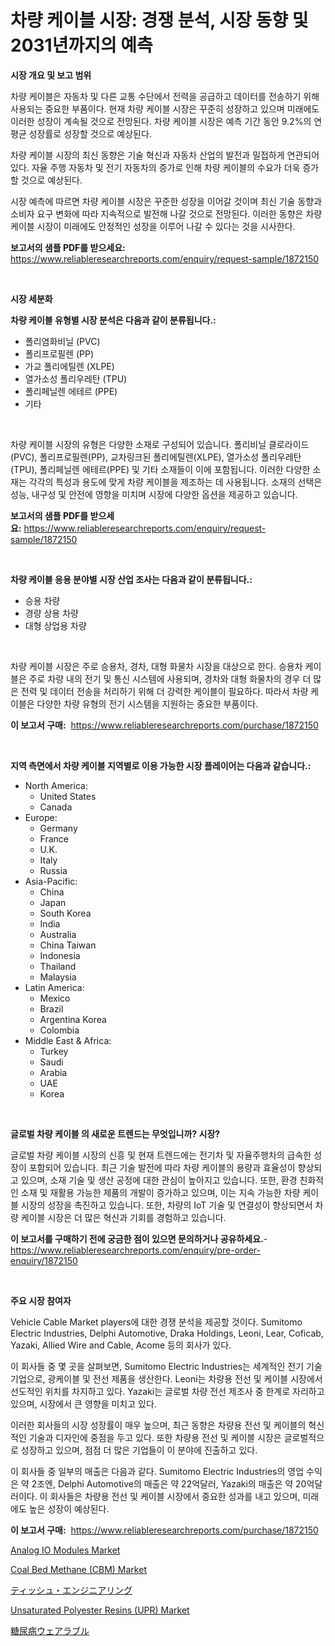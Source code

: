 <p><h1>차량 케이블 시장: 경쟁 분석, 시장 동향 및 2031년까지의 예측</h1></p><p><strong>시장 개요 및 보고 범위</strong></p>
<p><p>차량 케이블은 자동차 및 다른 교통 수단에서 전력을 공급하고 데이터를 전송하기 위해 사용되는 중요한 부품이다. 현재 차량 케이블 시장은 꾸준히 성장하고 있으며 미래에도 이러한 성장이 계속될 것으로 전망된다. 차량 케이블 시장은 예측 기간 동안 9.2%의 연평균 성장률로 성장할 것으로 예상된다.</p><p>차량 케이블 시장의 최신 동향은 기술 혁신과 자동차 산업의 발전과 밀접하게 연관되어 있다. 자율 주행 자동차 및 전기 자동차의 증가로 인해 차량 케이블의 수요가 더욱 증가할 것으로 예상된다.</p><p>시장 예측에 따르면 차량 케이블 시장은 꾸준한 성장을 이어갈 것이며 최신 기술 동향과 소비자 요구 변화에 따라 지속적으로 발전해 나갈 것으로 전망된다. 이러한 동향은 차량 케이블 시장이 미래에도 안정적인 성장을 이루어 나갈 수 있다는 것을 시사한다.</p></p>
<p><strong>보고서의 샘플 PDF를 받으세요:</strong> <a href="https://www.reliableresearchreports.com/enquiry/request-sample/1872150">https://www.reliableresearchreports.com/enquiry/request-sample/1872150</a></p>
<p>&nbsp;</p>
<p><strong>시장 세분화</strong></p>
<p><strong>차량 케이블 유형별 시장 분석은 다음과 같이 분류됩니다.:</strong></p>
<p><ul><li>폴리염화비닐 (PVC)</li><li>폴리프로필렌 (PP)</li><li>가교 폴리에틸렌 (XLPE)</li><li>열가소성 폴리우레탄 (TPU)</li><li>폴리페닐렌 에테르 (PPE)</li><li>기타</li></ul></p>
<p>&nbsp;</p>
<p><p>차량 케이블 시장의 유형은 다양한 소재로 구성되어 있습니다. 폴리비닐 클로라이드(PVC), 폴리프로필렌(PP), 교차링크된 폴리에틸렌(XLPE), 열가소성 폴리우레탄(TPU), 폴리페닐렌 에테르(PPE) 및 기타 소재들이 이에 포함됩니다. 이러한 다양한 소재는 각각의 특성과 용도에 맞게 차량 케이블을 제조하는 데 사용됩니다. 소재의 선택은 성능, 내구성 및 안전에 영향을 미치며 시장에 다양한 옵션을 제공하고 있습니다.</p></p>
<p><strong>보고서의 샘플 PDF를 받으세요:</strong>&nbsp;<a href="https://www.reliableresearchreports.com/enquiry/request-sample/1872150">https://www.reliableresearchreports.com/enquiry/request-sample/1872150</a></p>
<p>&nbsp;</p>
<p><strong> 차량 케이블 응용 분야별 시장 산업 조사는 다음과 같이 분류됩니다.:</strong></p>
<p><ul><li>승용 차량</li><li>경량 상용 차량</li><li>대형 상업용 차량</li></ul></p>
<p>&nbsp;</p>
<p><p>차량 케이블 시장은 주로 승용차, 경차, 대형 화물차 시장을 대상으로 한다. 승용차 케이블은 주로 차량 내의 전기 및 통신 시스템에 사용되며, 경차와 대형 화물차의 경우 더 많은 전력 및 데이터 전송을 처리하기 위해 더 강력한 케이블이 필요하다. 따라서 차량 케이블은 다양한 차량 유형의 전기 시스템을 지원하는 중요한 부품이다.</p></p>
<p><strong>이 보고서 구매:</strong>&nbsp; <a href="https://www.reliableresearchreports.com/purchase/1872150">https://www.reliableresearchreports.com/purchase/1872150</a></p>
<p>&nbsp;</p>
<p><strong>지역 측면에서 차량 케이블 지역별로 이용 가능한 시장 플레이어는 다음과 같습니다.:</strong></p>
<p><ul>
    <li>
        North America:
        <ul>
            <li>United States</li>
            <li>Canada</li>
        </ul>
    </li>
    <li>
        Europe:
        <ul>
            <li>Germany</li>
            <li>France</li>
            <li>U.K.</li>
            <li>Italy</li>
            <li>Russia</li>
        </ul>
    </li>
    <li>
        Asia-Pacific:
        <ul>
            <li>China</li>
            <li>Japan</li>
            <li>South Korea</li>
            <li>India</li>
            <li>Australia</li>
            <li>China Taiwan</li>
            <li>Indonesia</li>
            <li>Thailand</li>
            <li>Malaysia</li>
        </ul>
    </li>
    <li>
        Latin America:
        <ul>
            <li>Mexico</li>
            <li>Brazil</li>
            <li>Argentina Korea</li>
            <li>Colombia</li>
        </ul>
    </li>
    <li>
        Middle East & Africa:
        <ul>
            <li>Turkey</li>
            <li>Saudi</li>
            <li>Arabia</li>
            <li>UAE</li>
            <li>Korea</li>
        </ul>
    </li>
    </ul></p>
<p>&nbsp;</p>
<p><strong>글로벌 차량 케이블 의 새로운 트렌드는 무엇입니까? 시장?</strong></p>
<p><p>글로벌 차량 케이블 시장의 신흥 및 현재 트렌드에는 전기차 및 자율주행차의 급속한 성장이 포함되어 있습니다. 최근 기술 발전에 따라 차량 케이블의 용량과 효율성이 향상되고 있으며, 소재 기술 및 생산 공정에 대한 관심이 높아지고 있습니다. 또한, 환경 친화적인 소재 및 재활용 가능한 제품의 개발이 증가하고 있으며, 이는 지속 가능한 차량 케이블 시장의 성장을 촉진하고 있습니다. 또한, 차량의 IoT 기술 및 연결성이 향상되면서 차량 케이블 시장은 더 많은 혁신과 기회를 경험하고 있습니다.</p></p>
<p><strong>이 보고서를 구매하기 전에 궁금한 점이 있으면 문의하거나 공유하세요.</strong>- <a href="https://www.reliableresearchreports.com/enquiry/pre-order-enquiry/1872150">https://www.reliableresearchreports.com/enquiry/pre-order-enquiry/1872150</a></p>
<p>&nbsp;</p>
<p><strong>주요 시장 참여자</strong></p>
<p><p>Vehicle Cable Market players에 대한 경쟁 분석을 제공할 것이다. Sumitomo Electric Industries, Delphi Automotive, Draka Holdings, Leoni, Lear, Coficab, Yazaki, Allied Wire and Cable, Acome 등의 회사가 있다. </p><p>이 회사들 중 몇 곳을 살펴보면, Sumitomo Electric Industries는 세계적인 전기 기술 기업으로, 광케이블 및 전선 제품을 생산한다. Leoni는 차량용 전선 및 케이블 시장에서 선도적인 위치를 차지하고 있다. Yazaki는 글로벌 차량 전선 제조사 중 한계로 자리하고 있으며, 시장에서 큰 영향을 미치고 있다.</p><p>이러한 회사들의 시장 성장률이 매우 높으며, 최근 동향은 차량용 전선 및 케이블의 혁신적인 기술과 디자인에 중점을 두고 있다.  또한 차량용 전선 및 케이블 시장은 글로벌적으로 성장하고 있으며, 점점 더 많은 기업들이 이 분야에 진출하고 있다.</p><p>이 회사들 중 일부의 매출은 다음과 같다. Sumitomo Electric Industries의 영업 수익은 약 2조엔, Delphi Automotive의 매출은 약 22억달러, Yazaki의 매출은 약 20억달러이다. 이 회사들은 차량용 전선 및 케이블 시장에서 중요한 성과를 내고 있으며, 미래에도 높은 성장이 예상된다.</p></p>
<p><strong>이 보고서 구매:</strong>&nbsp;&nbsp;<a href="https://www.reliableresearchreports.com/purchase/1872150">https://www.reliableresearchreports.com/purchase/1872150</a></p>
<p><p><a href="https://issuu.com/reportprime-2/docs/analog-io-modules-market-size-2030.pptx">Analog IO Modules Market</a></p><p><a href="https://github.com/joannesouthgate/Market-Research-Report-List-2/blob/main/coal-bed-methane-cbm-market.md">Coal Bed Methane (CBM) Market</a></p><p><a href="https://medium.com/@lenorakris2023/2024%E5%B9%B4%E3%81%8B%E3%82%892031%E5%B9%B4%E3%81%BE%E3%81%A7%E3%81%AE%E6%9C%9F%E9%96%93%E3%81%AB%E4%BA%88%E6%B8%AC%E3%81%95%E3%82%8C%E3%82%8B%E7%B5%84%E7%B9%94%E5%B7%A5%E5%AD%A6%E5%B8%82%E5%A0%B4%E3%81%AE%E5%88%86%E6%9E%90%E3%81%A8%E3%82%B5%E3%82%A4%E3%82%BA%E4%BA%88%E6%B8%AC-f063afe3c418">ティッシュ・エンジニアリング</a></p><p><a href="https://github.com/sofayahoo2023/Market-Research-Report-List-3/blob/main/unsaturated-polyester-resins-upr-market.md">Unsaturated Polyester Resins (UPR) Market</a></p><p><a href="https://medium.com/@matteills7854/%E7%B3%96%E5%B0%BF%E7%97%85%E3%82%A6%E3%82%A7%E3%82%A2%E3%83%A9%E3%83%96%E3%83%AB%E5%B8%82%E5%A0%B4%E3%81%AE%E5%88%86%E6%9E%90-%E3%82%B0%E3%83%AD%E3%83%BC%E3%83%90%E3%83%AB%E7%94%A3%E6%A5%AD%E3%81%AE%E8%A6%8B%E9%80%9A%E3%81%97%E3%81%A8%E4%BA%88%E6%B8%AC-2024%E5%B9%B4%E3%81%8B%E3%82%892031%E5%B9%B4-3d9140209fee">糖尿病ウェアラブル</a></p></p>
